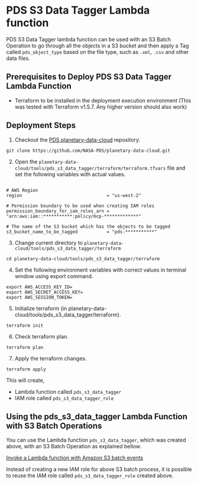 # PDS S3 Data Tagger Lambda function

PDS S3 Data Tagger lambda function can be used with an S3 Batch Operation to go through all the objects in a S3 bucket and then 
apply a Tag called `pds_object_type` based on the file type, such as `.xml`, `.csv` and other data files.


## Prerequisites to Deploy PDS S3 Data Tagger Lambda Function

- Terraform to be installed in the deployment execution environment (This was tested with Terraform v1.5.7. Any higher version should also work)

## Deployment Steps

1. Checkout the [PDS planetary-data-cloud](https://github.com/NASA-PDS/planetary-data-cloud) repository.

```shell
git clone https://github.com/NASA-PDS/planetary-data-cloud.git
```

2. Open the `planetary-data-cloud/tools/pds_s3_data_tagger/terraform/terraform.tfvars` file and 
set the following variables with actual values.

```shell

# AWS Region
region                                = "us-west-2"

# Permission boundary to be used when creating IAM roles
permission_boundary_for_iam_roles_arn = "arn:aws:iam::***********:policy/mcp-*************"

# The name of the S3 bucket which has the objects to be tagged
s3_bucket_name_to_be_tagged           = "pds-***********"

```

3. Change current directory to `planetary-data-cloud/tools/pds_s3_data_tagger/terraform`

```shell
cd planetary-data-cloud/tools/pds_s3_data_tagger/terraform
```

4. Set the following environment variables with correct values in terminal window using export command.

```shell
export AWS_ACCESS_KEY_ID=
export AWS_SECRET_ACCESS_KEY=
export AWS_SESSION_TOKEN=
```


5. Initialize terraform (in  planetary-data-cloud/tools/pds_s3_data_tagger/terraform).

```shell
terraform init
```


6. Check  terraform plan.

```shell
terraform plan
```

7. Apply the terraform changes.

```shell
terraform apply
```

This will create,
 - Lambda function called `pds_s3_data_tagger`
 - IAM role called `pds_s3_data_tagger_role`


## Using the pds_s3_data_tagger Lambda Function with S3 Batch Operations

You can use the Lambda function `pds_s3_data_tagger`, which was created above, with an S3 Batch Operation as explained bellow.

[Invoke a Lambda function with Amazon S3 batch events](https://docs.aws.amazon.com/lambda/latest/dg/services-s3-batch.html)

Instead of creating a new IAM role for above S3 batch process, it is possible to reuse the IAM role called `pds_s3_data_tagger_role` created above.

